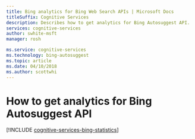 ```yaml
---
title: Bing analytics for Bing Web Search APIs | Microsoft Docs
titleSuffix: Cognitive Services
description: Describes how to get analytics for Bing Autosuggest API. 
services: cognitive-services
author: swhite-msft
manager: rosh

ms.service: cognitive-services
ms.technology: bing-autosuggest
ms.topic: article
ms.date: 04/10/2018
ms.author: scottwhi
---
```

# How to get analytics for Bing Autosuggest API

[!INCLUDE [cognitive-services-bing-statistics](../../../includes/cognitive-services-bing-statistics.md)]